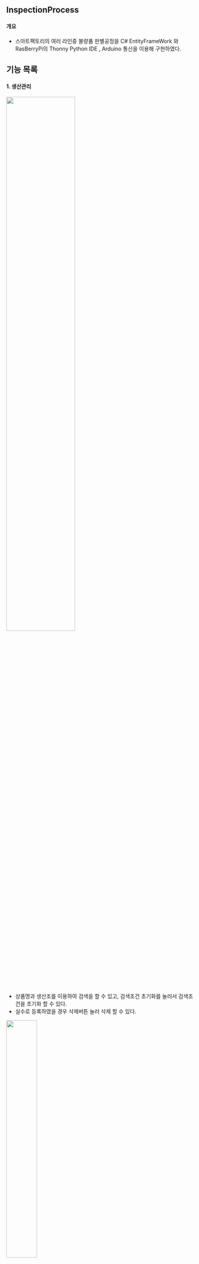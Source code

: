 ﻿## InspectionProcess


#### 개요 
- 스마트팩토리의 여러 라인중 불량품 판별공정을 C# EntityFrameWork 와 RasBerryPi의 Thonny Python IDE , Arduino 통신을 이용해 구현하였다.
 

## 기능 목록


#### 1. 생산관리

<img src="https://user-images.githubusercontent.com/63761322/89504584-3b52b900-d803-11ea-8b98-1696986ddb4b.JPG" width="60%"></img>


- 상품명과 생산조를 이용하여 검색을 할 수 있고, 검색조건 초기화를 눌러서 검색조건을 초기화 할 수 있다.
- 실수로 등록하였을 경우 삭제버튼 눌러 삭제 할 수 있다.
  
  


<img src="https://user-images.githubusercontent.com/63761322/89504399-df883000-d802-11ea-8d98-118084472b50.JPG" width="40%"></img>


- 생산이 다 끝나면 상품명, 생산완료일, 생산완료시각, 생산조를 적어서 등록할 수 있다.
  
  

------------------------------                                                                                                                      
#### 2. 작업관리

<img src="https://user-images.githubusercontent.com/63761322/89503917-35100d00-d802-11ea-9bf4-246fdb2bc28e.JPG" width="60%"></img>

- 생산품에 배정된 검사조를 확인 할 수 있다.
  
  

<img src="https://user-images.githubusercontent.com/63761322/89505070-fb400600-d803-11ea-9711-fb21eaa79501.JPG" width="40%"></img>

- 작업지시 할 행을 선택하여 작업지시 버튼을 클릭하고 검사조를 배정하면 작업이 시작된다.
  
  

                                                                                                                                                                                                                                                 
------------------------------                                                                                                                                                                                 
#### 3. 품질관리

<img src="https://user-images.githubusercontent.com/63761322/89503918-35a8a380-d802-11ea-9fd5-e02e6fb2aa0a.JPG" width="60%"></img>

- 생산품을 검사 한 결과를 볼 수 있으며, 검사횟수를 확인 할 수 있다.
- 재검사를 눌렀을 경우 검사조를 배정하여 검사를 다시 할 수 있다.


------------------------------


#### 4. 입고관리

<img src="https://user-images.githubusercontent.com/63761322/89503912-33464980-d802-11ea-93ea-5282938cd874.JPG" width="60%"></img>

- 검사횟수는 최대 3번으로 검사 횟수가 3번이거나 양품개수 10개인 경우 자동으로 창고로 입고된다
- 검사 ID를 보고 창고명 , 개수 , 입고날짜를 확인 할 수 있다.


------------------------------


#### 5. 창고관리
<img src="https://user-images.githubusercontent.com/63761322/89503913-33dee000-d802-11ea-8ac2-0dca929a92ab.JPG" width="60%"></img>

- 창고에 따라 개수를 확인 할 수 있다.
- 비우기 버튼을 사용하여 창고에 있는 생산품을 출고하거나, 폐기 할 수 있다.



------------------------------



#### 5. 설비관리

<img src="https://user-images.githubusercontent.com/63761322/89503914-34777680-d802-11ea-8e82-a5355ce9d8a7.JPG" width="60%"></img>


- 검사 ID에 따라 검사 설비가 언제 시작했고 언제 끝났는지 볼 수 있다.

------------------------------

#### 6. 실시간 상태


<img src="https://user-images.githubusercontent.com/63761322/89510373-73f69080-d80b-11ea-9ec1-4344f4fc2914.png" width="60%"></img>


- 온/습도 보기버튼을 클릭하여 현장의 환경을 볼 수 있다.
- 창고에 생산품이 얼마나 들어가 있는지 확인 할 수 있고, 개수에 따라 창고 이미지가 바뀐다.
- CCTV 버튼을 클릭하여 실시간 공정화면을 확인 할 수 있다.


<img src="https://user-images.githubusercontent.com/63761322/89510717-e7000700-d80b-11ea-9c1d-9b31dbf2ed6c.png" width="60%"></img>



                                                                                                                          
                                                                                                                          












 　    
 
# 사용 기술

### 언어

* C/C++
* Python
* C# 3.0+

### 프레임워크

* Arduino
* Thonny Python IDE
* .Net FrameWork 4.8+
* Winform
* EntityFrameWork 6.2+

### 3rd-Pary Control

* DevExpress Winform

### 데이터베이스

* MSSQL Server 2019  
  　

# 데이터베이스 스키마

<img src="https://user-images.githubusercontent.com/63761486/89498131-9d59f100-d7f8-11ea-8404-363ee25799c7.jpg" width="80%"></img>  
***

# 시퀀스 다이어그램

![시퀀스다이어그램](https://user-images.githubusercontent.com/63270925/89598090-e6f91900-d896-11ea-8a84-bf5660ec7e85.png)  

***
# 센서 제어 알고리즘  
![알고리즘 다이어그램](https://user-images.githubusercontent.com/63270925/89598299-71417d00-d897-11ea-8985-5b2d0279efd4.png)   


# Point of Interest

### 검색조건을 DB로부터 불러올 시에 리스트가 다 나올때까지 멈추는 문제 
--------------------------
#### 증상
 
- 검색조건을 누르면 폼이 멈춤

#### 원인

- 동기적 프로그래밍을 하여서 요청을 하면 그 즉시 결과가 주어져야 하기 때문에 다 나올때까지 아무것도 못함

#### 결과

- 동기적프로그래밍을 비동기적 프로그래밍으로 바꿨음
- 비동기적 프로그래밍은 요청을 하면 그 즉시 결과가 주어지지 않아도 되기 때문에 리스트를 불러올때까지 다른 일을 할 수 있음
　    
<img src="https://user-images.githubusercontent.com/63761486/89500295-78677d00-d7fc-11ea-8a4f-7a1db27568d9.jpg" width="80%"></img>

　  

### 여러 폼들에서 같은 기능과 모양을 가진 버튼을 수정할 때 여러번 수정해야하는 번거로움 
------------------------------
#### 증상

 - 버튼에 수정사항이 생길 경우 그 버튼을 가진 모든 폼에 들어가서 수정해줘야함
 
#### 원인

 - 같은 기능과 모양을 가진 버튼인데 일일히 폼에 넣어주었음

#### 결과
 - 같은 기능과 모양 가진 버튼들을 유저컨트롤로 묶었음
 - 이벤트 생성기 프로그램을 이용하여 유저컨트롤에서 이벤트를 만들어서 다른 폼에서도 이벤트핸들러로 쓸 수 있게 만들었음
 
<img src="https://user-images.githubusercontent.com/63761486/89500330-861d0280-d7fc-11ea-832e-f8dc98f701e4.jpg" width="50%"></img>

### 윈폼에서  이용하여 라즈베리파이의 센서를 작동시키고 싶은데 전달이 어려운 경우  

------------------------------
#### 증상
 - 윈폼은 서버고 라즈베리파이 센서들은 클라이언트라 지시를 내리기 어려움

#### 원인
 - 윈폼에서 작업지시를 내렸을 때 라즈베리파이 센서들을 작동시키고 싶은데 방법을 잘 몰랐음

#### 결과
 -  소켓을 이용하여 서버와 클라이언트의 역할을 바꿈. 장비(라즈베리파이)가 소켓 서버를 활성화하고, 애플리케이션(윈폼)이 소켓 클라이언트로서 연결함
　  
<img src="https://user-images.githubusercontent.com/63761322/89503098-080f2a80-d801-11ea-8507-e84d0af63d55.JPG" width="50%"></img>

***

### 폼의 상속으로 코드의 중복을 최소화  
#### 원인
 - 등록과 수정을 위해 추가적인 폼을 만들어야 했고, 쓰임새나 폼의 디자인이 유사함      
![등록수정폼](https://user-images.githubusercontent.com/63270925/89598949-1e68c500-d899-11ea-956a-3c2979a35ec9.png)

#### 해결
 - 추가적으로 생성되는 폼을 ChildRootForm이라는 부모 폼을 만들어 상속받게 함      
 ![childRootFormDesign](https://user-images.githubusercontent.com/63270925/89599593-fc704200-d89a-11ea-9048-53415438dd0c.png)

 - 버튼의 기능이 상속되기 때문에 자식폼에서 필요할 경우에 override함    
 - 반드시 상속해야하는 경우 virtual 함수에 NotEmplimentedException을 throw함    
 - abstract 클래스로 만드는 방법도 있음    
 ![childRootFormCode](https://user-images.githubusercontent.com/63270925/89599775-6852aa80-d89b-11ea-80f5-8fd6ab45921c.png)      
 

